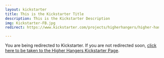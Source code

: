 ```yaml
---
layout: kickstarter
title: This is the Kickstarter Title
description: This is the Kickstarter Description
img: Kickstarter-FB.jpg
redirect: https://www.kickstarter.com/projects/higherhangers/higher-hangers-space-saving-closet-organization-re?utm_source=facebook&utm_medium=cpc&utm_campaign=Kickstarter+v5&utm_content=2016-03-12+3+%2810%216042203051643%21qwaya%210%29&utm_term=Velvet+Dorm+Room+Idea+Link+Clicks

---
```


You are being redirected to Kickstarter. If you are not redirected soon, <a href="{{ page.redirect }}">click here to be taken to the Higher Hangers Kickstarter Page</a>.

